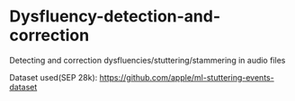 # Dysfluency-detection-and-correction
Detecting and correction dysfluencies/stuttering/stammering in audio files

Dataset used(SEP 28k):
https://github.com/apple/ml-stuttering-events-dataset

